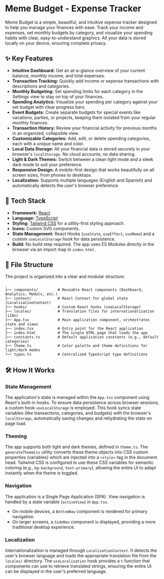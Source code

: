 
# Meme Budget - Expense Tracker

Meme Budget is a simple, beautiful, and intuitive expense tracker designed to help you manage your finances with ease. Track your income and expenses, set monthly budgets by category, and visualize your spending habits with clear, easy-to-understand graphics. All your data is stored locally on your device, ensuring complete privacy.

## ✨ Key Features

- **Intuitive Dashboard:** Get an at-a-glance overview of your current balance, monthly income, and total expenses.
- **Transaction Tracking:** Quickly add income or expense transactions with descriptions and categories.
- **Monthly Budgeting:** Set spending limits for each category in the Settings view to stay on top of your finances.
- **Spending Analytics:** Visualize your spending per category against your set budget with clear progress bars.
- **Event Budgets:** Create separate budgets for special events like vacations, parties, or projects, keeping them isolated from your regular monthly finances.
- **Transaction History:** Review your financial activity for previous months in an organized, collapsible view.
- **Customizable Categories:** Add, edit, or delete spending categories, each with a unique name and color.
- **Local Data Storage:** All your financial data is stored securely in your browser's `localStorage`. No cloud accounts, no data sharing.
- **Light & Dark Themes:** Switch between a clean light mode and a sleek dark mode to suit your preference.
- **Responsive Design:** A mobile-first design that works beautifully on all screen sizes, from phones to desktops.
- **Localization:** Supports multiple languages (English and Spanish) and automatically detects the user's browser preference.

## 🚀 Tech Stack

- **Framework:** [React](https://react.dev/)
- **Language:** [TypeScript](https://www.typescriptlang.org/)
- **Styling:** [Tailwind CSS](https://tailwindcss.com/) for a utility-first styling approach.
- **Icons:** Custom SVG components.
- **State Management:** React Hooks (`useState`, `useEffect`, `useMemo`) and a custom `useLocalStorage` hook for data persistence.
- **Build:** No build step required. The app uses ES Modules directly in the browser via an import map in `index.html`.

## 📁 File Structure

The project is organized into a clear and modular structure:

```
.
├── components/         # Reusable React components (Dashboard, Analytics, Modals, etc.)
├── context/            # React Context for global state (LocalizationContext)
├── hooks/              # Custom React hooks (useLocalStorage)
├── locales/            # Translation files for internationalization (i18n)
├── App.tsx             # Main application component, orchestrates state and views
├── index.tsx           # Entry point for the React application
├── index.html          # The single HTML page that loads the app
├── constants.ts        # Default application constants (e.g., default categories)
├── theme.ts            # Color palette and theme definitions for light/dark modes
└── types.ts            # Centralized TypeScript type definitions
```

## 🛠️ How It Works

### State Management

The application's state is managed within the `App.tsx` component using React's built-in hooks. To ensure data persistence across browser sessions, a custom hook `useLocalStorage` is employed. This hook syncs state variables (like transactions, categories, and budgets) with the browser's `localStorage`, automatically saving changes and rehydrating the state on page load.

### Theming

The app supports both light and dark themes, defined in `theme.ts`. The `generateThemeCss` utility converts these theme objects into CSS custom properties (variables) which are injected into a `<style>` tag in the document head. Tailwind CSS is configured to use these CSS variables for semantic coloring (e.g., `bg-background`, `text-primary`), allowing the entire UI to adapt instantly when the theme is toggled.

### Navigation

The application is a Single Page Application (SPA). View navigation is handled by a state variable (`activeView`) in `App.tsx`.
- On mobile devices, a `BottomNav` component is rendered for primary navigation.
- On larger screens, a `SideNav` component is displayed, providing a more traditional desktop experience.

### Localization

Internationalization is managed through `LocalizationContext`. It detects the user's browser language and loads the appropriate translation file from the `locales/` directory. The `useLocalization` hook provides a `t` function that components can use to retrieve translated strings, ensuring the entire UI can be displayed in the user's preferred language.
